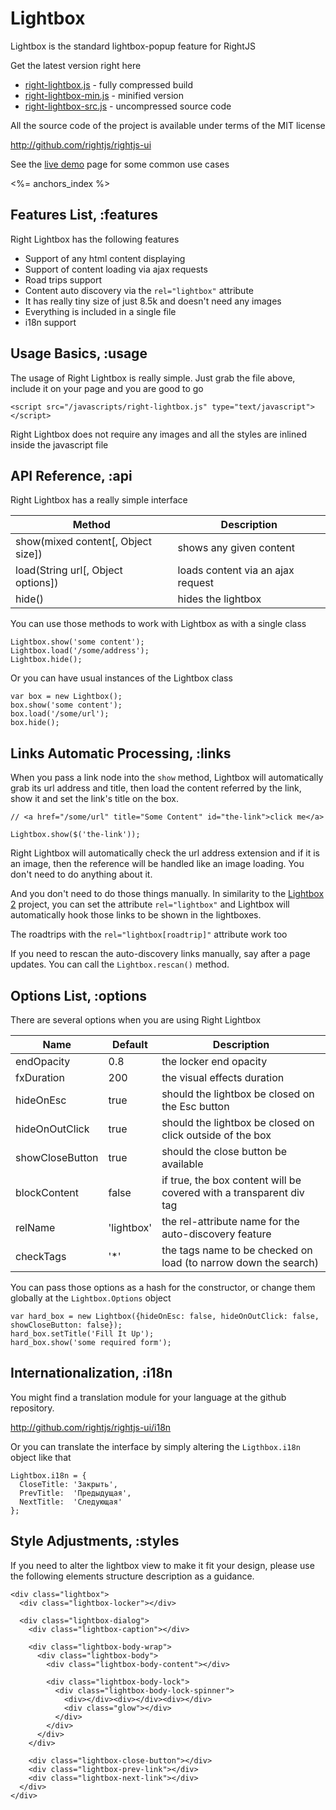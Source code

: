 # Lightbox

Lightbox is the standard lightbox-popup feature for RightJS


Get the latest version right here

* [right-lightbox.js](/builds/ui/right-lightbox.js) - fully compressed build
* [right-lightbox-min.js](/builds/ui/right-lightbox-min.js) - minified version
* [right-lightbox-src.js](/builds/ui/right-lightbox-src.js) - uncompressed source code


All the source code of the project is available under terms of the MIT license

<http://github.com/rightjs/rightjs-ui>

See the [live demo](/ui/lightbox/demo) page for some common use cases

<%= anchors_index %>

## Features List, :features

Right Lightbox has the following features

* Support of any html content displaying
* Support of content loading via ajax requests
* Road trips support
* Content auto discovery via the `rel="lightbox"` attribute
* It has really tiny size of just 8.5k and doesn't need any images
* Everything is included in a single file
* i18n support


## Usage Basics, :usage

The usage of Right Lightbox is really simple. Just grab the file above, include it on your page and you are good to go

    <script src="/javascripts/right-lightbox.js" type="text/javascript"></script>

Right Lightbox does not require any images and all the styles are inlined inside the javascript file


## API Reference, :api

Right Lightbox has a really simple interface

Method                               | Description
-------------------------------------|---------------------------------------------------
show(mixed content\[, Object size\]) | shows any given content
load(String url\[, Object options\]) | loads content via an ajax request
hide()                               | hides the lightbox

You can use those methods to work with Lightbox as with a single class

    Lightbox.show('some content');
    Lightbox.load('/some/address');
    Lightbox.hide();

Or you can have usual instances of the Lightbox class

    var box = new Lightbox();
    box.show('some content');
    box.load('/some/url');
    box.hide();


## Links Automatic Processing, :links

When you pass a link node into the `show` method, Lightbox will automatically grab its url address and title, then load the 
content referred by the link, show it and set the link's title on the box.

    // <a href="/some/url" title="Some Content" id="the-link">click me</a>

    Lightbox.show($('the-link'));

Right Lightbox will automatically check the url address extension and if it is an image,
then the reference will be handled like an image loading. You don't need to do anything about it.

And you don't need to do those things manually. In similarity to the
[Lightbox 2](http://www.huddletogether.com/projects/lightbox2) project, you can set the attribute
`rel="lightbox"` and Lightbox will automatically hook those links to be shown in the lightboxes.

The roadtrips with the `rel="lightbox[roadtrip]"` attribute work too

If you need to rescan the auto-discovery links manually, say after
a page updates. You can call the `Lightbox.rescan()` method.


## Options List, :options

There are several options when you are using Right Lightbox

Name            | Default | Description
----------------|---------|----------------------------------------------------------------------------------
endOpacity      | 0.8     | the locker end opacity
fxDuration      | 200     | the visual effects duration
hideOnEsc       | true    | should the lightbox be closed on the Esc button
hideOnOutClick  | true    | should the lightbox be closed on click outside of the box
showCloseButton | true    | should the close button be available
blockContent    | false   | if true, the box content will be covered with a transparent div tag
relName         | 'lightbox' | the rel-attribute name for the auto-discovery feature
checkTags       | '\*'    | the tags name to be checked on load (to narrow down the search)

You can pass those options as a hash for the constructor, or change them globally at the `Lightbox.Options` object

    var hard_box = new Lightbox({hideOnEsc: false, hideOnOutClick: false, showCloseButton: false});
    hard_box.setTitle('Fill It Up');
    hard_box.show('some required form');


## Internationalization, :i18n

You might find a translation module for your language at the github repository.

<http://github.com/rightjs/rightjs-ui/i18n>

Or you can translate the interface by simply altering the `Ligthbox.i18n` object like that

    Lightbox.i18n = {
      CloseTitle: 'Закрыть',
      PrevTitle:  'Предыдущая',
      NextTitle:  'Следующая'
    };


## Style Adjustments, :styles

If you need to alter the lightbox view to make it fit your design, please use the following
elements structure description as a guidance.

    <div class="lightbox">
      <div class="lightbox-locker"></div>
      
      <div class="lightbox-dialog">
        <div class="lightbox-caption"></div>
        
        <div class="lightbox-body-wrap">
          <div class="lightbox-body">
            <div class="lightbox-body-content"></div>
            
            <div class="lightbox-body-lock">
              <div class="lightbox-body-lock-spinner">
                <div></div><div></div><div></div>
                <div class="glow"></div>
              </div>
            </div>
          </div>
        </div>
        
        <div class="lightbox-close-button"></div>
        <div class="lightbox-prev-link"></div>
        <div class="lightbox-next-link"></div>
      </div>
    </div>
